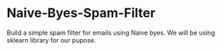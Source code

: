 # Naive-Byes-Spam-Filter
Build a simple spam filter for emails using Naive byes. We will be using sklearn library for our pupose.
